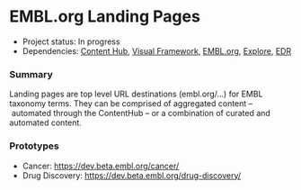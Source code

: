 # EMBL.org Landing Pages

- Project status: In progress
- Dependencies: [Content Hub](content-hub.md), [Visual Framework](visual-framework.md), [EMBL.org](embl-org.md), [Explore](explore.md), [EDR](edr.md)

### Summary
Landing pages are top level URL destinations (embl.org/...) for EMBL taxonomy terms. They can be comprised of aggregated content – automated through the ContentHub – or a combination of curated and automated content.

### Prototypes
- Cancer: https://dev.beta.embl.org/cancer/
- Drug Discovery: https://dev.beta.embl.org/drug-discovery/

###
